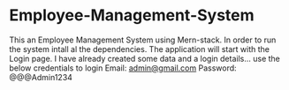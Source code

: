 # Employee-Management-System
This an Employee Management System using Mern-stack. 
In order to run the system intall al the dependencies. 
The application will start with the Login page. 
I have already created some data and a login details... use the below credentials to login 
Email: admin@gmail.com 
Password: @@@Admin1234
